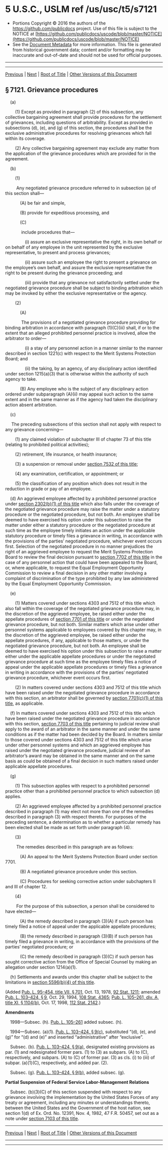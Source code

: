 ---
---

# 5 U.S.C., USLM ref /us/usc/t5/s7121

* Portions Copyright © 2016 the authors of the https://github.com/publicdocs project.
  Use of this file is subject to the NOTICE at [https://github.com/publicdocs/uscode/blob/master/NOTICE](https://github.com/publicdocs/uscode/blob/master/NOTICE)
* See the [Document Metadata](././../../../../../../..//README.md) for more information.
  This file is generated from historical government data; content and/or formatting may be inaccurate and out-of-date and should not be used for official purposes.

----------
----------

[Previous](./../../../../../../..//us/usc/t5/ptIII/sptF/ch71/schIII/m__us_usc_t5_ptIII_sptF_ch71_schIII.md) | [Next](./../../../../../../..//us/usc/t5/ptIII/sptF/ch71/schIII/m__us_usc_t5_s7122.md) | [Root of Title](./../../../../../../../) | [Other Versions of this Document](https://publicdocs.github.io/go/links?ns=uslm&ref=%2Fus%2Fusc%2Ft5%2Fs7121)

## § 7121. Grievance procedures

    (a)

        (1) Except as provided in paragraph (2) of this subsection, any collective bargaining agreement shall provide procedures for the settlement of grievances, including questions of arbitrability. Except as provided in subsections (d), (e), and (g) of this section, the procedures shall be the exclusive administrative procedures for resolving grievances which fall within its coverage.

        (2) Any collective bargaining agreement may exclude any matter from the application of the grievance procedures which are provided for in the agreement.

    (b)

        (1)

         Any negotiated grievance procedure referred to in subsection (a) of this section shall—

            (A) be fair and simple,

            (B) provide for expeditious processing, and

            (C)

             include procedures that—

                (i) assure an exclusive representative the right, in its own behalf or on behalf of any employee in the unit represented by the exclusive representative, to present and process grievances;

                (ii) assure such an employee the right to present a grievance on the employee’s own behalf, and assure the exclusive representative the right to be present during the grievance proceeding; and

                (iii) provide that any grievance not satisfactorily settled under the negotiated grievance procedure shall be subject to binding arbitration which may be invoked by either the exclusive representative or the agency.

        (2)

            (A)

             The provisions of a negotiated grievance procedure providing for binding arbitration in accordance with paragraph (1)(C)(iii) shall, if or to the extent that an alleged prohibited personnel practice is involved, allow the arbitrator to order—

                (i) a stay of any personnel action in a manner similar to the manner described in section 1221(c) with respect to the Merit Systems Protection Board; and

                (ii) the taking, by an agency, of any disciplinary action identified under section 1215(a)(3) that is otherwise within the authority of such agency to take.

            (B) Any employee who is the subject of any disciplinary action ordered under subparagraph (A)(ii) may appeal such action to the same extent and in the same manner as if the agency had taken the disciplinary action absent arbitration.

    (c)

     The preceding subsections of this section shall not apply with respect to any grievance concerning—

        (1) any claimed violation of subchapter III of chapter 73 of this title (relating to prohibited political activities);

        (2) retirement, life insurance, or health insurance;

        (3) a suspension or removal under [section 7532 of this title][/us/usc/t5/s7532];

        (4) any examination, certification, or appointment; or

        (5) the classification of any position which does not result in the reduction in grade or pay of an employee.

    (d) An aggrieved employee affected by a prohibited personnel practice under [section 2302(b)(1) of this title][/us/usc/t5/s2302/b/1] which also falls under the coverage of the negotiated grievance procedure may raise the matter under a statutory procedure or the negotiated procedure, but not both. An employee shall be deemed to have exercised his option under this subsection to raise the matter under either a statutory procedure or the negotiated procedure at such time as the employee timely initiates an action under the applicable statutory procedure or timely files a grievance in writing, in accordance with the provisions of the parties’ negotiated procedure, whichever event occurs first. Selection of the negotiated procedure in no manner prejudices the right of an aggrieved employee to request the Merit Systems Protection Board to review the final decision pursuant to [section 7702 of this title][/us/usc/t5/s7702] in the case of any personnel action that could have been appealed to the Board, or, where applicable, to request the Equal Employment Opportunity Commission to review a final decision in any other matter involving a complaint of discrimination of the type prohibited by any law administered by the Equal Employment Opportunity Commission.

    (e)

        (1) Matters covered under sections 4303 and 7512 of this title which also fall within the coverage of the negotiated grievance procedure may, in the discretion of the aggrieved employee, be raised either under the appellate procedures of [section 7701 of this title][/us/usc/t5/s7701] or under the negotiated grievance procedure, but not both. Similar matters which arise under other personnel systems applicable to employees covered by this chapter may, in the discretion of the aggrieved employee, be raised either under the appellate procedures, if any, applicable to those matters, or under the negotiated grievance procedure, but not both. An employee shall be deemed to have exercised his option under this subsection to raise a matter either under the applicable appellate procedures or under the negotiated grievance procedure at such time as the employee timely files a notice of appeal under the applicable appellate procedures or timely files a grievance in writing in accordance with the provisions of the parties’ negotiated grievance procedure, whichever event occurs first.

        (2) In matters covered under sections 4303 and 7512 of this title which have been raised under the negotiated grievance procedure in accordance with this section, an arbitrator shall be governed by [section 7701(c)(1) of this title][/us/usc/t5/s7701/c/1], as applicable.

    (f) In matters covered under sections 4303 and 7512 of this title which have been raised under the negotiated grievance procedure in accordance with this section, [section 7703 of this title][/us/usc/t5/s7703] pertaining to judicial review shall apply to the award of an arbitrator in the same manner and under the same conditions as if the matter had been decided by the Board. In matters similar to those covered under sections 4303 and 7512 of this title which arise under other personnel systems and which an aggrieved employee has raised under the negotiated grievance procedure, judicial review of an arbitrator’s award may be obtained in the same manner and on the same basis as could be obtained of a final decision in such matters raised under applicable appellate procedures.

    (g)

        (1) This subsection applies with respect to a prohibited personnel practice other than a prohibited personnel practice to which subsection (d) applies.

        (2) An aggrieved employee affected by a prohibited personnel practice described in paragraph (1) may elect not more than one of the remedies described in paragraph (3) with respect thereto. For purposes of the preceding sentence, a determination as to whether a particular remedy has been elected shall be made as set forth under paragraph (4).

        (3)

         The remedies described in this paragraph are as follows:

            (A) An appeal to the Merit Systems Protection Board under section 7701.

            (B) A negotiated grievance procedure under this section.

            (C) Procedures for seeking corrective action under subchapters II and III of chapter 12.

        (4)

         For the purpose of this subsection, a person shall be considered to have elected—

            (A) the remedy described in paragraph (3)(A) if such person has timely filed a notice of appeal under the applicable appellate procedures;

            (B) the remedy described in paragraph (3)(B) if such person has timely filed a grievance in writing, in accordance with the provisions of the parties’ negotiated procedure; or

            (C) the remedy described in paragraph (3)(C) if such person has sought corrective action from the Office of Special Counsel by making an allegation under section 1214(a)(1).

    (h) Settlements and awards under this chapter shall be subject to the limitations in [section 5596(b)(4) of this title][/us/usc/t5/s5596/b/4].

(Added [Pub. L. 95–454, title VII, § 701][/us/pl/95/454/s701], Oct. 13, 1978, [92 Stat. 1211][/us/stat/92/1211]; amended [Pub. L. 103–424, § 9][/us/pl/103/424/s9], Oct. 29, 1994, [108 Stat. 4365][/us/stat/108/4365]; [Pub. L. 105–261, div. A, title XI, § 1104(b)][/us/pl/105/261/s1104/b], Oct. 17, 1998, [112 Stat. 2142][/us/stat/112/2142].)

 __Amendments__ 

    1998—Subsec. (h). [Pub. L. 105–261][/us/pl/105/261] added subsec. (h).

    1994—Subsec. (a)(1). [Pub. L. 103–424, § 9(c)][/us/pl/103/424/s9/c], substituted “(d), (e), and (g)” for “(d) and (e)” and inserted “administrative” after “exclusive”.

    Subsec. (b). [Pub. L. 103–424, § 9(a)][/us/pl/103/424/s9/a], designated existing provisions as par. (1) and redesignated former pars. (1) to (3) as subpars. (A) to (C), respectively, and subpars. (A) to (C) of former par. (3) as cls. (i) to (iii) of subpar. (a)(1)(C), respectively, and added par. (2).

    Subsec. (g). [Pub. L. 103–424, § 9(b)][/us/pl/103/424/s9/b], added subsec. (g).

 __Partial Suspension of Federal Service Labor-Management Relations__ 

    Subsec. (b)(3)(C) of this section suspended with respect to any grievance involving the implementation by the United States Forces of any treaty or agreement, including any minutes or understandings thereto, between the United States and the Government of the host nation, see section 1(d) of Ex. Ord. No. 12391, Nov. 4, 1982, 47 F.R. 50457, set out as a note under [section 7103 of this title][/us/usc/t5/s7103].

----------

[Previous](./../../../../../../..//us/usc/t5/ptIII/sptF/ch71/schIII/m__us_usc_t5_ptIII_sptF_ch71_schIII.md) | [Next](./../../../../../../..//us/usc/t5/ptIII/sptF/ch71/schIII/m__us_usc_t5_s7122.md) | [Root of Title](./../../../../../../../) | [Other Versions of this Document](https://publicdocs.github.io/go/links?ns=uslm&ref=%2Fus%2Fusc%2Ft5%2Fs7121)

----------
----------

[/us/usc/t5/s7532]: https://publicdocs.github.io/go/links?ns=uslm&ref=%2Fus%2Fusc%2Ft5%2Fs7532
[/us/usc/t5/s2302/b/1]: https://publicdocs.github.io/go/links?ns=uslm&ref=%2Fus%2Fusc%2Ft5%2Fs2302%2Fb%2F1
[/us/usc/t5/s7702]: https://publicdocs.github.io/go/links?ns=uslm&ref=%2Fus%2Fusc%2Ft5%2Fs7702
[/us/usc/t5/s7701]: https://publicdocs.github.io/go/links?ns=uslm&ref=%2Fus%2Fusc%2Ft5%2Fs7701
[/us/usc/t5/s7701/c/1]: https://publicdocs.github.io/go/links?ns=uslm&ref=%2Fus%2Fusc%2Ft5%2Fs7701%2Fc%2F1
[/us/usc/t5/s7703]: https://publicdocs.github.io/go/links?ns=uslm&ref=%2Fus%2Fusc%2Ft5%2Fs7703
[/us/usc/t5/s5596/b/4]: https://publicdocs.github.io/go/links?ns=uslm&ref=%2Fus%2Fusc%2Ft5%2Fs5596%2Fb%2F4
[/us/pl/95/454/s701]: https://publicdocs.github.io/go/links?ns=uslm&ref=%2Fus%2Fpl%2F95%2F454%2Fs701
[/us/stat/92/1211]: https://publicdocs.github.io/go/links?ns=uslm&ref=%2Fus%2Fstat%2F92%2F1211
[/us/pl/103/424/s9]: https://publicdocs.github.io/go/links?ns=uslm&ref=%2Fus%2Fpl%2F103%2F424%2Fs9
[/us/stat/108/4365]: https://publicdocs.github.io/go/links?ns=uslm&ref=%2Fus%2Fstat%2F108%2F4365
[/us/pl/105/261/s1104/b]: https://publicdocs.github.io/go/links?ns=uslm&ref=%2Fus%2Fpl%2F105%2F261%2Fs1104%2Fb
[/us/stat/112/2142]: https://publicdocs.github.io/go/links?ns=uslm&ref=%2Fus%2Fstat%2F112%2F2142
[/us/pl/105/261]: https://publicdocs.github.io/go/links?ns=uslm&ref=%2Fus%2Fpl%2F105%2F261
[/us/pl/103/424/s9/c]: https://publicdocs.github.io/go/links?ns=uslm&ref=%2Fus%2Fpl%2F103%2F424%2Fs9%2Fc
[/us/pl/103/424/s9/a]: https://publicdocs.github.io/go/links?ns=uslm&ref=%2Fus%2Fpl%2F103%2F424%2Fs9%2Fa
[/us/pl/103/424/s9/b]: https://publicdocs.github.io/go/links?ns=uslm&ref=%2Fus%2Fpl%2F103%2F424%2Fs9%2Fb
[/us/usc/t5/s7103]: https://publicdocs.github.io/go/links?ns=uslm&ref=%2Fus%2Fusc%2Ft5%2Fs7103


